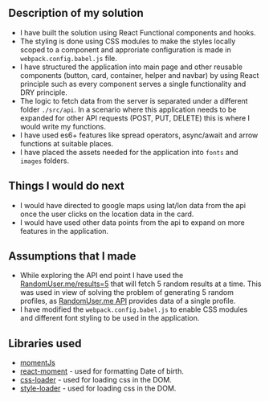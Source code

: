 ## Description of my solution

* I have built the solution using React Functional components and hooks.
* The styling is done using CSS modules to make the styles locally scoped to a component and approriate configuration is made in `webpack.config.babel.js` file.
* I have structured the application into main page and other reusable components (button, card, container, helper and navbar) by using React principle such as every component serves a single functionality and DRY principle.
* The logic to fetch data from the server is separated under a different folder `./src/api`. In a scenario where this application needs to be expanded for other API requests (POST, PUT, DELETE) this is where I would write my functions. 
* I have used es6+ features like spread operators, async/await and arrow functions at suitable places.
* I have placed the assets needed for the application into `fonts` and `images` folders.

## Things I would do next

* I would have directed to google maps using lat/lon data from the api once the user clicks on the location data in the card.
* I would have used other data points from the api to expand on more features in the application.

## Assumptions that I made

* While exploring the API end point I have used the [RandomUser.me/results=5](https://randomuser.me/api/?page=1&results=5) that will fetch 5 random results at a time. This was used in view of solving the problem of generating 5 random profiles, as [RandomUser.me API](https://randomuser.me/api/) provides data of a single profile.
* I have modified the `webpack.config.babel.js` to enable CSS modules and different font styling to be used in the application.

## Libraries used

* [momentJs](https://momentjs.com/)
* [react-moment](https://www.npmjs.com/package/react-moment) - used for formatting Date of birth.
* [css-loader](https://webpack.js.org/loaders/css-loader/) - used for loading css in the DOM.
* [style-loader](https://webpack.js.org/loaders/style-loader/) - used for loading css in the DOM.
